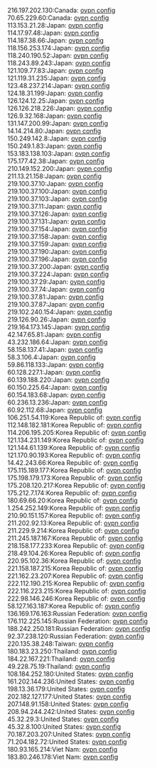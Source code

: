 216.197.202.130:Canada: [ovpn config](vpn/216_197_202_130.ovpn)  
70.65.229.60:Canada: [ovpn config](vpn/70_65_229_60.ovpn)  
113.153.21.28:Japan: [ovpn config](vpn/113_153_21_28.ovpn)  
114.17.97.48:Japan: [ovpn config](vpn/114_17_97_48.ovpn)  
114.187.38.66:Japan: [ovpn config](vpn/114_187_38_66.ovpn)  
118.156.253.174:Japan: [ovpn config](vpn/118_156_253_174.ovpn)  
118.240.190.52:Japan: [ovpn config](vpn/118_240_190_52.ovpn)  
118.243.89.243:Japan: [ovpn config](vpn/118_243_89_243.ovpn)  
121.109.77.83:Japan: [ovpn config](vpn/121_109_77_83.ovpn)  
121.119.31.235:Japan: [ovpn config](vpn/121_119_31_235.ovpn)  
123.48.237.214:Japan: [ovpn config](vpn/123_48_237_214.ovpn)  
124.18.31.199:Japan: [ovpn config](vpn/124_18_31_199.ovpn)  
126.124.12.25:Japan: [ovpn config](vpn/126_124_12_25.ovpn)  
126.126.218.226:Japan: [ovpn config](vpn/126_126_218_226.ovpn)  
126.9.32.168:Japan: [ovpn config](vpn/126_9_32_168.ovpn)  
131.147.200.99:Japan: [ovpn config](vpn/131_147_200_99.ovpn)  
14.14.214.80:Japan: [ovpn config](vpn/14_14_214_80.ovpn)  
150.249.142.8:Japan: [ovpn config](vpn/150_249_142_8.ovpn)  
150.249.1.83:Japan: [ovpn config](vpn/150_249_1_83.ovpn)  
153.183.138.103:Japan: [ovpn config](vpn/153_183_138_103.ovpn)  
175.177.42.38:Japan: [ovpn config](vpn/175_177_42_38.ovpn)  
210.149.152.200:Japan: [ovpn config](vpn/210_149_152_200.ovpn)  
211.13.21.158:Japan: [ovpn config](vpn/211_13_21_158.ovpn)  
219.100.37.10:Japan: [ovpn config](vpn/219_100_37_10.ovpn)  
219.100.37.100:Japan: [ovpn config](vpn/219_100_37_100.ovpn)  
219.100.37.103:Japan: [ovpn config](vpn/219_100_37_103.ovpn)  
219.100.37.11:Japan: [ovpn config](vpn/219_100_37_11.ovpn)  
219.100.37.126:Japan: [ovpn config](vpn/219_100_37_126.ovpn)  
219.100.37.131:Japan: [ovpn config](vpn/219_100_37_131.ovpn)  
219.100.37.154:Japan: [ovpn config](vpn/219_100_37_154.ovpn)  
219.100.37.158:Japan: [ovpn config](vpn/219_100_37_158.ovpn)  
219.100.37.159:Japan: [ovpn config](vpn/219_100_37_159.ovpn)  
219.100.37.190:Japan: [ovpn config](vpn/219_100_37_190.ovpn)  
219.100.37.196:Japan: [ovpn config](vpn/219_100_37_196.ovpn)  
219.100.37.200:Japan: [ovpn config](vpn/219_100_37_200.ovpn)  
219.100.37.224:Japan: [ovpn config](vpn/219_100_37_224.ovpn)  
219.100.37.29:Japan: [ovpn config](vpn/219_100_37_29.ovpn)  
219.100.37.74:Japan: [ovpn config](vpn/219_100_37_74.ovpn)  
219.100.37.81:Japan: [ovpn config](vpn/219_100_37_81.ovpn)  
219.100.37.87:Japan: [ovpn config](vpn/219_100_37_87.ovpn)  
219.102.240.154:Japan: [ovpn config](vpn/219_102_240_154.ovpn)  
219.126.90.26:Japan: [ovpn config](vpn/219_126_90_26.ovpn)  
219.164.173.145:Japan: [ovpn config](vpn/219_164_173_145.ovpn)  
42.147.65.81:Japan: [ovpn config](vpn/42_147_65_81.ovpn)  
43.232.186.64:Japan: [ovpn config](vpn/43_232_186_64.ovpn)  
58.158.137.41:Japan: [ovpn config](vpn/58_158_137_41.ovpn)  
58.3.106.4:Japan: [ovpn config](vpn/58_3_106_4.ovpn)  
59.86.118.133:Japan: [ovpn config](vpn/59_86_118_133.ovpn)  
60.128.227.1:Japan: [ovpn config](vpn/60_128_227_1.ovpn)  
60.139.188.220:Japan: [ovpn config](vpn/60_139_188_220.ovpn)  
60.150.225.64:Japan: [ovpn config](vpn/60_150_225_64.ovpn)  
60.154.183.68:Japan: [ovpn config](vpn/60_154_183_68.ovpn)  
60.236.13.236:Japan: [ovpn config](vpn/60_236_13_236.ovpn)  
60.92.112.68:Japan: [ovpn config](vpn/60_92_112_68.ovpn)  
106.251.54.119:Korea Republic of: [ovpn config](vpn/106_251_54_119.ovpn)  
112.148.182.181:Korea Republic of: [ovpn config](vpn/112_148_182_181.ovpn)  
114.206.195.205:Korea Republic of: [ovpn config](vpn/114_206_195_205.ovpn)  
121.134.231.149:Korea Republic of: [ovpn config](vpn/121_134_231_149.ovpn)  
121.144.61.139:Korea Republic of: [ovpn config](vpn/121_144_61_139.ovpn)  
121.170.90.193:Korea Republic of: [ovpn config](vpn/121_170_90_193.ovpn)  
14.42.243.66:Korea Republic of: [ovpn config](vpn/14_42_243_66.ovpn)  
175.115.189.177:Korea Republic of: [ovpn config](vpn/175_115_189_177.ovpn)  
175.198.179.173:Korea Republic of: [ovpn config](vpn/175_198_179_173.ovpn)  
175.208.120.217:Korea Republic of: [ovpn config](vpn/175_208_120_217.ovpn)  
175.212.7.174:Korea Republic of: [ovpn config](vpn/175_212_7_174.ovpn)  
180.69.66.20:Korea Republic of: [ovpn config](vpn/180_69_66_20.ovpn)  
1.254.252.149:Korea Republic of: [ovpn config](vpn/1_254_252_149.ovpn)  
210.90.151.157:Korea Republic of: [ovpn config](vpn/210_90_151_157.ovpn)  
211.202.92.13:Korea Republic of: [ovpn config](vpn/211_202_92_13.ovpn)  
211.229.9.214:Korea Republic of: [ovpn config](vpn/211_229_9_214.ovpn)  
211.245.187.167:Korea Republic of: [ovpn config](vpn/211_245_187_167.ovpn)  
218.158.177.233:Korea Republic of: [ovpn config](vpn/218_158_177_233.ovpn)  
218.49.104.26:Korea Republic of: [ovpn config](vpn/218_49_104_26.ovpn)  
220.95.102.36:Korea Republic of: [ovpn config](vpn/220_95_102_36.ovpn)  
221.158.187.215:Korea Republic of: [ovpn config](vpn/221_158_187_215.ovpn)  
221.162.23.207:Korea Republic of: [ovpn config](vpn/221_162_23_207.ovpn)  
222.112.190.215:Korea Republic of: [ovpn config](vpn/222_112_190_215.ovpn)  
222.116.223.215:Korea Republic of: [ovpn config](vpn/222_116_223_215.ovpn)  
222.98.146.246:Korea Republic of: [ovpn config](vpn/222_98_146_246.ovpn)  
58.127.163.187:Korea Republic of: [ovpn config](vpn/58_127_163_187.ovpn)  
136.169.176.163:Russian Federation: [ovpn config](vpn/136_169_176_163.ovpn)  
176.112.225.145:Russian Federation: [ovpn config](vpn/176_112_225_145.ovpn)  
188.242.250.181:Russian Federation: [ovpn config](vpn/188_242_250_181.ovpn)  
92.37.238.120:Russian Federation: [ovpn config](vpn/92_37_238_120.ovpn)  
220.135.38.248:Taiwan: [ovpn config](vpn/220_135_38_248.ovpn)  
180.183.23.250:Thailand: [ovpn config](vpn/180_183_23_250.ovpn)  
184.22.167.221:Thailand: [ovpn config](vpn/184_22_167_221.ovpn)  
49.228.75.19:Thailand: [ovpn config](vpn/49_228_75_19.ovpn)  
108.184.252.180:United States: [ovpn config](vpn/108_184_252_180.ovpn)  
161.202.144.236:United States: [ovpn config](vpn/161_202_144_236.ovpn)  
198.13.36.179:United States: [ovpn config](vpn/198_13_36_179.ovpn)  
202.182.127.177:United States: [ovpn config](vpn/202_182_127_177.ovpn)  
207.148.91.158:United States: [ovpn config](vpn/207_148_91_158.ovpn)  
208.94.244.242:United States: [ovpn config](vpn/208_94_244_242.ovpn)  
45.32.29.3:United States: [ovpn config](vpn/45_32_29_3.ovpn)  
45.32.8.100:United States: [ovpn config](vpn/45_32_8_100.ovpn)  
70.187.203.207:United States: [ovpn config](vpn/70_187_203_207.ovpn)  
71.204.182.72:United States: [ovpn config](vpn/71_204_182_72.ovpn)  
180.93.165.214:Viet Nam: [ovpn config](vpn/180_93_165_214.ovpn)  
183.80.246.178:Viet Nam: [ovpn config](vpn/183_80_246_178.ovpn)  
